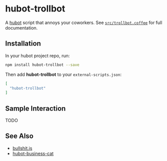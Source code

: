 # hubot-trollbot

A [hubot](https://hubot.github.com/) script that annoys your coworkers. See [`src/trollbot.coffee`](src/trollbot.coffee) for full documentation.

## Installation

In your hubot project repo, run:

```bash
npm install hubot-trollbot --save
```

Then add **hubot-trollbot** to your `external-scripts.json`:

```json
[
  "hubot-trollbot"
]
```

## Sample Interaction

TODO

## See Also

* [bullshit.js](https://github.com/mourner/bullshit.js)
* [hubot-business-cat](https://github.com/hubot-scripts/hubot-business-cat)
